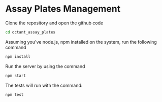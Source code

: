 # Assay Plates Management

Clone the repository and open the github code

```bash
cd octant_assay_plates
``` 

Assuming you've node.js, npm installed on the system, run the following command
```bash
npm install
```
Run the server by using the command
```bash
npm start
```

The tests will run with the command:
```bash
npm test
```
